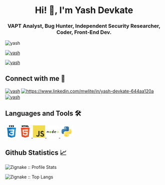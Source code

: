 <h1 align="center">Hi! 👋, I'm Yash Devkate</h1>
<h3 align="center">VAPT Analyst, Bug Hunter, Independent Security Researcher, Coder, Front-End Dev.</h3>

<p align="left"> <img src="https://komarev.com/ghpvc/?username=rootxyash&label=Profile%20views&color=0e75b6&style=flat" alt="yash" /> </p>

<p align="left"> <a href="https://github.com/ryo-ma/github-profile-trophy"><img src="https://github-profile-trophy.vercel.app/?username=rootxyash" alt="yash" /></a> </p>

<p align="left"> <a href="https://twitter.com/rootxyash" target="blank"><img src="https://img.shields.io/twitter/follow/rootxyash?logo=twitter&style=for-the-badge" alt="yash" /></a> </p>

<h2 align="left">Connect with me 📝</h2>
<p align="left">
<a href="https://twitter.com/rootxyash" target="blank"><img align="center" src="https://raw.githubusercontent.com/rahuldkjain/github-profile-readme-generator/master/src/images/icons/Social/twitter.svg" alt="yash" height="30" width="40" /></a>
<a href="https://www.linkedin.com/mwlite/in/yash-devkate-644aa120a" target="blank"><img align="center" src="https://raw.githubusercontent.com/rahuldkjain/github-profile-readme-generator/master/src/images/icons/Social/linked-in-alt.svg" alt="https://www.linkedin.com/mwlite/in/yash-devkate-644aa120a" height="30" width="40" /></a>
<a href="#" target="blank"><img align="center" src="https://raw.githubusercontent.com/rahuldkjain/github-profile-readme-generator/master/src/images/icons/Social/youtube.svg" alt="yash" height="30" width="40" /></a>
</p>

<h2 align="left">Languages and Tools 🛠</h2>
<img src="https://raw.githubusercontent.com/devicons/devicon/master/icons/css3/css3-original-wordmark.svg" alt="css3" width="40" height="40"/> </a> <a href="https://www.w3.org/html/" target="_blank" rel="noreferrer"> <img src="https://raw.githubusercontent.com/devicons/devicon/master/icons/html5/html5-original-wordmark.svg" alt="html5" width="40" height="40"/> </a> <a href="https://developer.mozilla.org/en-US/docs/Web/JavaScript" target="_blank" rel="noreferrer"> <img src="https://raw.githubusercontent.com/devicons/devicon/master/icons/javascript/javascript-original.svg" alt="javascript" width="40" height="40"/> </a> <a href="https://nodejs.org" target="_blank" rel="noreferrer"> <img src="https://raw.githubusercontent.com/devicons/devicon/master/icons/nodejs/nodejs-original-wordmark.svg" alt="nodejs" width="40" height="40"/> </a> <a href="https://www.python.org" target="_blank" rel="noreferrer"> <img src="https://raw.githubusercontent.com/devicons/devicon/master/icons/python/python-original.svg" alt="python" width="40" height="40"/> </a> </p>

<h2> Github Statistics 📈 </h2>

<p><img src="https://github-readme-stats.vercel.app/api?username=rootxyash&show_icons=true&theme=transparent" alt="Zignake :: Profile Stats" /></p>

<p><img src="https://github-readme-stats.vercel.app/api/top-langs/?username=rootxyash&show_icons=true&theme=transparent" alt="Zignake :: Top Langs" /></p>

<br/>

